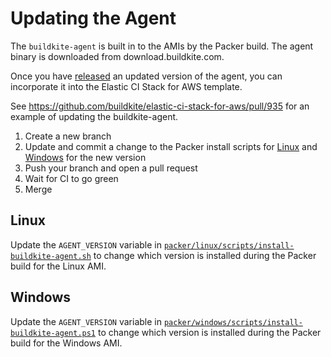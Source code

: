 # Updating the Agent

The `buildkite-agent` is built in to the AMIs by the Packer build. The agent 
binary is downloaded from download.buildkite.com.

Once you have [released](https://github.com/buildkite/agent/blob/master/RELEASE.md) an updated
version of the agent, you can incorporate it into the Elastic CI Stack
for AWS template.

See https://github.com/buildkite/elastic-ci-stack-for-aws/pull/935 for an
example of updating the buildkite-agent.

1. Create a new branch
1. Update and commit a change to the Packer install scripts for [Linux](#linux) and [Windows](#windows) for the new version
1. Push your branch and open a pull request
1. Wait for CI to go green
1. Merge

## Linux

Update the `AGENT_VERSION` variable in [`packer/linux/scripts/install-buildkite-agent.sh`](packer/linux/scripts/install-buildkite-agent.sh)
to change which version is installed during the Packer build for the Linux AMI.

## Windows

Update the `AGENT_VERSION` variable in [`packer/windows/scripts/install-buildkite-agent.ps1`](packer/windows/scripts/install-buildkite-agent.ps1)
to change which version is installed during the Packer build for the Windows
AMI.

